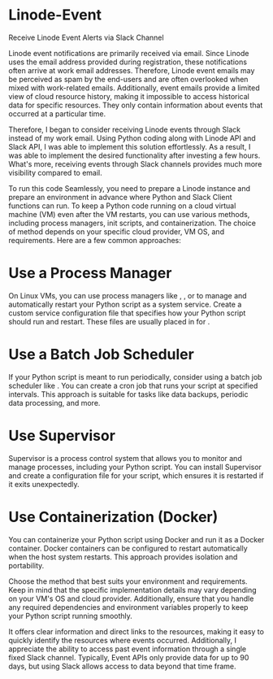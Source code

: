 # Linode-Event
Receive Linode Event Alerts via Slack Channel

Linode event notifications are primarily received via email. Since Linode uses the email address provided during registration, these notifications often arrive at work email addresses. Therefore, Linode event emails may be perceived as spam by the end-users and are often overlooked when mixed with work-related emails. Additionally, event emails provide a limited view of cloud resource history, making it impossible to access historical data for specific resources. They only contain information about events that occurred at a particular time.

Therefore, I began to consider receiving Linode events through Slack instead of my work email. Using Python coding along with Linode API and Slack API, I was able to implement this solution effortlessly. As a result, I was able to implement the desired functionality after investing a few hours. What's more, receiving events through Slack channels provides much more visibility compared to email.

To run this code Seamlessly, you need to prepare a Linode instance and prepare an environment in advance where Python and Slack Client functions can run.
To keep a Python code running on a cloud virtual machine (VM) even after the VM restarts, you can use various methods, including process managers, init scripts, and containerization. The choice of method depends on your specific cloud provider, VM OS, and requirements. Here are a few common approaches:

# Use a Process Manager
On Linux VMs, you can use process managers like , , or  to manage and automatically restart your Python script as a system service. Create a custom service configuration file that specifies how your Python script should run and restart. These files are usually placed in for .

# Use a Batch Job Scheduler
If your Python script is meant to run periodically, consider using a batch job scheduler like . You can create a cron job that runs your script at specified intervals. This approach is suitable for tasks like data backups, periodic data processing, and more.

# Use Supervisor
Supervisor is a process control system that allows you to monitor and manage processes, including your Python script. You can install Supervisor and create a configuration file for your script, which ensures it is restarted if it exits unexpectedly.

# Use Containerization (Docker)
You can containerize your Python script using Docker and run it as a Docker container. Docker containers can be configured to restart automatically when the host system restarts. This approach provides isolation and portability.

Choose the method that best suits your environment and requirements. Keep in mind that the specific implementation details may vary depending on your VM's OS and cloud provider. Additionally, ensure that you handle any required dependencies and environment variables properly to keep your Python script running smoothly.

It offers clear information and direct links to the resources, making it easy to quickly identify the resources where events occurred. Additionally, I appreciate the ability to access past event information through a single fixed Slack channel. Typically, Event APIs only provide data for up to 90 days, but using Slack allows access to data beyond that time frame.
